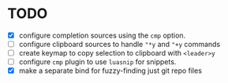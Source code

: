 # TODO
- [x] configure completion sources using the `cmp` option.
- [ ] configure clipboard sources to handle `"*y` and `"+y` commands
- [ ] create keymap to copy selection to clipboard with `<leader>y`
- [ ] configure `cmp` plugin to use `luasnip` for snippets.
- [x] make a separate bind for fuzzy-finding just git repo files
